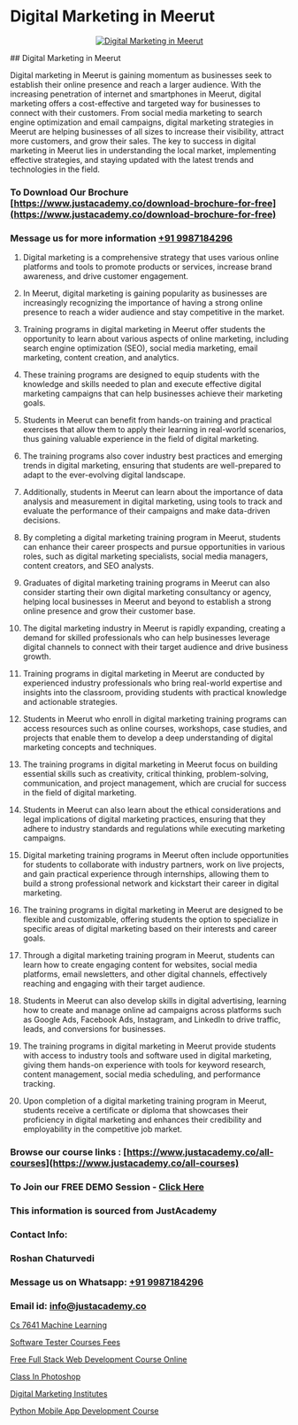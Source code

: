 # Digital Marketing in Meerut

<p align="center">
  <a href="https://justacademy.co/course-detail/digital-marketing">
    <img src="https://justacademy.co/storage2/course_image/1676636720_course_image.webp" alt="Digital Marketing in Meerut">
  </a>
</p>
## Digital Marketing in Meerut

Digital marketing in Meerut is gaining momentum as businesses seek to establish their online presence and reach a larger audience. With the increasing penetration of internet and smartphones in Meerut, digital marketing offers a cost-effective and targeted way for businesses to connect with their customers. From social media marketing to search engine optimization and email campaigns, digital marketing strategies in Meerut are helping businesses of all sizes to increase their visibility, attract more customers, and grow their sales. The key to success in digital marketing in Meerut lies in understanding the local market, implementing effective strategies, and staying updated with the latest trends and technologies in the field.
### To Download Our Brochure [https://www.justacademy.co/download-brochure-for-free](https://www.justacademy.co/download-brochure-for-free)
### Message us for more information [+91 9987184296](https://api.whatsapp.com/send?phone=919987184296)
1) Digital marketing is a comprehensive strategy that uses various online platforms and tools to promote products or services, increase brand awareness, and drive customer engagement.

2) In Meerut, digital marketing is gaining popularity as businesses are increasingly recognizing the importance of having a strong online presence to reach a wider audience and stay competitive in the market.

3) Training programs in digital marketing in Meerut offer students the opportunity to learn about various aspects of online marketing, including search engine optimization (SEO), social media marketing, email marketing, content creation, and analytics.

4) These training programs are designed to equip students with the knowledge and skills needed to plan and execute effective digital marketing campaigns that can help businesses achieve their marketing goals.

5) Students in Meerut can benefit from hands-on training and practical exercises that allow them to apply their learning in real-world scenarios, thus gaining valuable experience in the field of digital marketing.

6) The training programs also cover industry best practices and emerging trends in digital marketing, ensuring that students are well-prepared to adapt to the ever-evolving digital landscape.

7) Additionally, students in Meerut can learn about the importance of data analysis and measurement in digital marketing, using tools to track and evaluate the performance of their campaigns and make data-driven decisions.

8) By completing a digital marketing training program in Meerut, students can enhance their career prospects and pursue opportunities in various roles, such as digital marketing specialists, social media managers, content creators, and SEO analysts.

9) Graduates of digital marketing training programs in Meerut can also consider starting their own digital marketing consultancy or agency, helping local businesses in Meerut and beyond to establish a strong online presence and grow their customer base.

10) The digital marketing industry in Meerut is rapidly expanding, creating a demand for skilled professionals who can help businesses leverage digital channels to connect with their target audience and drive business growth.

11) Training programs in digital marketing in Meerut are conducted by experienced industry professionals who bring real-world expertise and insights into the classroom, providing students with practical knowledge and actionable strategies.

12) Students in Meerut who enroll in digital marketing training programs can access resources such as online courses, workshops, case studies, and projects that enable them to develop a deep understanding of digital marketing concepts and techniques.

13) The training programs in digital marketing in Meerut focus on building essential skills such as creativity, critical thinking, problem-solving, communication, and project management, which are crucial for success in the field of digital marketing.

14) Students in Meerut can also learn about the ethical considerations and legal implications of digital marketing practices, ensuring that they adhere to industry standards and regulations while executing marketing campaigns.

15) Digital marketing training programs in Meerut often include opportunities for students to collaborate with industry partners, work on live projects, and gain practical experience through internships, allowing them to build a strong professional network and kickstart their career in digital marketing.

16) The training programs in digital marketing in Meerut are designed to be flexible and customizable, offering students the option to specialize in specific areas of digital marketing based on their interests and career goals.

17) Through a digital marketing training program in Meerut, students can learn how to create engaging content for websites, social media platforms, email newsletters, and other digital channels, effectively reaching and engaging with their target audience.

18) Students in Meerut can also develop skills in digital advertising, learning how to create and manage online ad campaigns across platforms such as Google Ads, Facebook Ads, Instagram, and LinkedIn to drive traffic, leads, and conversions for businesses.

19) The training programs in digital marketing in Meerut provide students with access to industry tools and software used in digital marketing, giving them hands-on experience with tools for keyword research, content management, social media scheduling, and performance tracking.

20) Upon completion of a digital marketing training program in Meerut, students receive a certificate or diploma that showcases their proficiency in digital marketing and enhances their credibility and employability in the competitive job market.

### Browse our course links : [https://www.justacademy.co/all-courses](https://www.justacademy.co/all-courses) 
### To Join our FREE DEMO Session - [Click Here](https://www.justacademy.co/register-for-course-demo)


### This information is sourced from JustAcademy
### Contact Info:
### Roshan Chaturvedi
### Message us on Whatsapp: [+91 9987184296](https://api.whatsapp.com/send?phone=919987184296)
### Email id: [info@justacademy.co](mailto:info@justacademy.co)
                
[Cs 7641 Machine Learning](https://www.linkedin.com/pulse/cs-7641-machine-learning-justacademy-san-jose-uljif?trackingId=8gJyeFr6ANCPW6HD8GPStQ%3D%3D&lipi=urn%3Ali%3Apage%3Ad_flagship3_company_admin%3BfKLFXm%2FbTECg8F%2B%2F6%2BCWqA%3D%3D)

[Software Tester Courses Fees](https://www.linkedin.com/pulse/software-tester-courses-fees-justacademy-houston-yssrf?trackingId=Os7UwGH5Qum%2F9vMHMc6vHw%3D%3D&lipi=urn%3Ali%3Apage%3Ad_flagship3_company_admin%3BoeW%2FtgxJQVmhV5nxk7B2LA%3D%3D)

[Free Full Stack Web Development Course Online](https://medium.com/@AkashSingh2052/free-full-stack-web-development-course-online-e93d524501ca)

[Class In Photoshop](https://medium.com/@mahi3106/class-in-photoshop-3c903133f02a)

[Digital Marketing Institutes](https://justacademyin.github.io/Articles/Digital-Marketing-Institutes)

[Python Mobile App Development Course](https://justacademyin.github.io/Articles/Python-Mobile-App-Development-Course)

